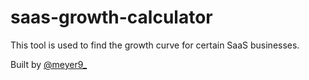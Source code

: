 # saas-growth-calculator

This tool is used to find the growth curve for certain SaaS businesses.

Built by [@meyer9_](https://twitter.com/meyer9_)

